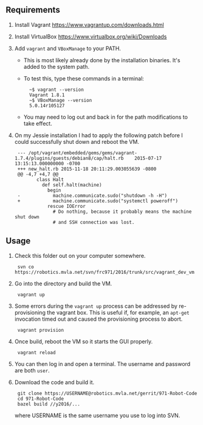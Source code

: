 Requirements
--------------------------------------------------------------------------------
1. Install Vagrant <https://www.vagrantup.com/downloads.html>

1. Install VirtualBox <https://www.virtualbox.org/wiki/Downloads>

1. Add `vagrant` and `VBoxManage` to your PATH.
    - This is most likely already done by the installation binaries.
      It's added to the system path.
    - To test this, type these commands in a terminal:

            ~$ vagrant --version
            Vagrant 1.8.1
            ~$ VBoxManage --version
            5.0.14r105127

    - You may need to log out and back in for the path modifications to take
      effect.

1. On my Jessie installation I had to apply the following patch before I could
   successfully shut down and reboot the VM.

        --- /opt/vagrant/embedded/gems/gems/vagrant-1.7.4/plugins/guests/debian8/cap/halt.rb    2015-07-17 13:15:13.000000000 -0700
        +++ new_halt.rb 2015-11-18 20:11:29.003055639 -0800
        @@ -4,7 +4,7 @@
               class Halt
                 def self.halt(machine)
                   begin
        -            machine.communicate.sudo("shutdown -h -H")
        +            machine.communicate.sudo("systemctl poweroff")
                   rescue IOError
                     # Do nothing, because it probably means the machine shut down
                     # and SSH connection was lost.

Usage
--------------------------------------------------------------------------------
1. Check this folder out on your computer somewhere.

        svn co https://robotics.mvla.net/svn/frc971/2016/trunk/src/vagrant_dev_vm

1. Go into the directory and build the VM.

        vagrant up

1. Some errors during the `vagrant up` process can be addressed by
   re-provisioning the vagrant box. This is useful if, for example, an
   `apt-get` invocation timed out and caused the provisioning process to abort.

        vagrant provision

1. Once build, reboot the VM so it starts the GUI properly.

        vagrant reload

1. You can then log in and open a terminal. The username and password are both
   `user`.

1. Download the code and build it.

        git clone https://USERNAME@robotics.mvla.net/gerrit/971-Robot-Code
        cd 971-Robot-Code
        bazel build //y2016/...

   where USERNAME is the same username you use to log into SVN.
